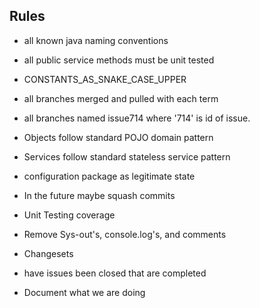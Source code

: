 ## Rules

- all known java naming conventions
- all public service methods must be unit tested
- CONSTANTS_AS_SNAKE_CASE_UPPER
- all branches merged and pulled with each term
- all branches named issue714 where '714' is id of issue.
- Objects follow standard POJO domain pattern
- Services follow standard stateless service pattern
- configuration package as legitimate state

- In the future maybe squash commits
- Unit Testing coverage
- Remove Sys-out's, console.log's, and comments
- Changesets
- have issues been closed that are completed
- Document what we are doing